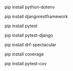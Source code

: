 pip install python-dotenv 

pip install djangorestframework

pip install pytest

pip install pytest-django

pip install drf-spectacular

pip install coverage

pip install pytest-cov